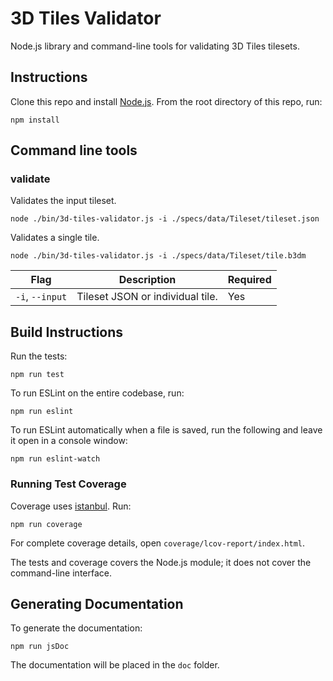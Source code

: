 # 3D Tiles Validator

Node.js library and command-line tools for validating 3D Tiles tilesets.

## Instructions

Clone this repo and install [Node.js](http://nodejs.org/).  From the root directory of this repo, run:
```
npm install
```

## Command line tools

### validate

Validates the input tileset.

```
node ./bin/3d-tiles-validator.js -i ./specs/data/Tileset/tileset.json
```

Validates a single tile.

```
node ./bin/3d-tiles-validator.js -i ./specs/data/Tileset/tile.b3dm
```


|Flag|Description|Required|
|----|-----------|--------|
|`-i`, `--input`|Tileset JSON or individual tile.| Yes |

## Build Instructions

Run the tests:
```
npm run test
```
To run ESLint on the entire codebase, run:
```
npm run eslint
```
To run ESLint automatically when a file is saved, run the following and leave it open in a console window:
```
npm run eslint-watch
```

### Running Test Coverage

Coverage uses [istanbul](https://github.com/gotwarlost/istanbul).  Run:
```
npm run coverage
```
For complete coverage details, open `coverage/lcov-report/index.html`.

The tests and coverage covers the Node.js module; it does not cover the command-line interface.

## Generating Documentation

To generate the documentation:
```
npm run jsDoc
```

The documentation will be placed in the `doc` folder.
